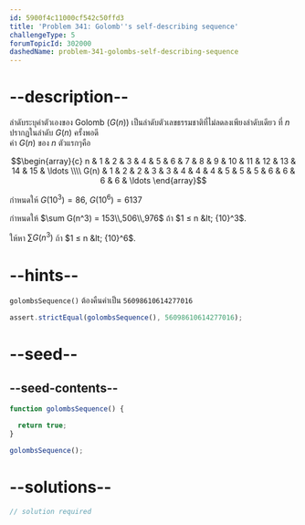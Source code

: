 ```yaml
---
id: 5900f4c11000cf542c50ffd3
title: 'Problem 341: Golomb''s self-describing sequence'
challengeType: 5
forumTopicId: 302000
dashedName: problem-341-golombs-self-describing-sequence
---
```


# --description--

ลำดับระบุค่าตัวเองของ Golomb ($G(n)$) เป็นลำดับตัวเลขธรรมชาติที่ไม่ลดลงเพียงลำดับเดียว ที่ $n$ ปรากฏในลำดับ $G(n)$ ครั้งพอดี  
ค่า $G(n)$ ของ $n$ ตัวแรกๆคือ

$$\begin{array}{c}
  n    & 1 & 2 & 3 & 4 & 5 & 6 & 7 & 8 & 9 & 10 & 11 & 12 & 13 & 14 & 15 & \ldots \\\\
  G(n) & 1 & 2 & 2 & 3 & 3 & 4 & 4 & 4 & 5 & 5  &  5 &  6 &  6 &  6 &  6 & \ldots
\end{array}$$

กำหนดให้ $G({10}^3) = 86$, $G({10}^6) = 6137$

กำหนดให้ $\sum G(n^3) = 153\\,506\\,976$ ถ้า $1 ≤ n &lt; {10}^3$.

ให้หา $\sum G(n^3)$ ถ้า $1 ≤ n &lt; {10}^6$.

# --hints--

`golombsSequence()` ต้องคืนค่าเป็น `56098610614277016`

```js
assert.strictEqual(golombsSequence(), 56098610614277016);
```

# --seed--

## --seed-contents--

```js
function golombsSequence() {

  return true;
}

golombsSequence();
```

# --solutions--

```js
// solution required
```
